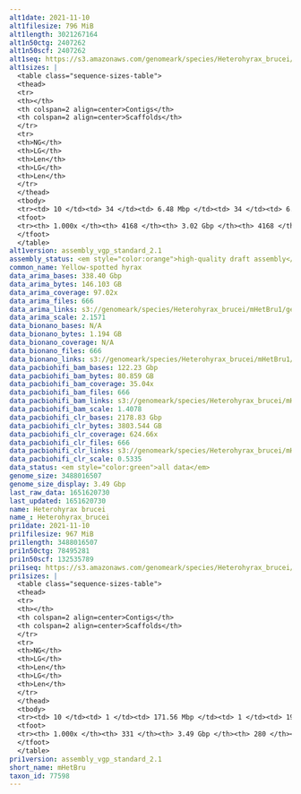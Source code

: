 ```yaml
---
alt1date: 2021-11-10
alt1filesize: 796 MiB
alt1length: 3021267164
alt1n50ctg: 2407262
alt1n50scf: 2407262
alt1seq: https://s3.amazonaws.com/genomeark/species/Heterohyrax_brucei/mHetBru1/assembly_vgp_standard_2.1/mHetBru1.alt.20211110.fasta.gz
alt1sizes: |
  <table class="sequence-sizes-table">
  <thead>
  <tr>
  <th></th>
  <th colspan=2 align=center>Contigs</th>
  <th colspan=2 align=center>Scaffolds</th>
  </tr>
  <tr>
  <th>NG</th>
  <th>LG</th>
  <th>Len</th>
  <th>LG</th>
  <th>Len</th>
  </tr>
  </thead>
  <tbody>
  <tr><td> 10 </td><td> 34 </td><td> 6.48 Mbp </td><td> 34 </td><td> 6.48 Mbp </td></tr>  <tr><td> 20 </td><td> 88 </td><td> 4.84 Mbp </td><td> 88 </td><td> 4.84 Mbp </td></tr>  <tr><td> 30 </td><td> 160 </td><td> 3.77 Mbp </td><td> 160 </td><td> 3.77 Mbp </td></tr>  <tr><td> 40 </td><td> 249 </td><td> 3.03 Mbp </td><td> 249 </td><td> 3.03 Mbp </td></tr>  <tr style="background-color:#cccccc;"><td> 50 </td><td> 360 </td><td> 2.41 Mbp </td><td> 360 </td><td> 2.41 Mbp </td></tr>  <tr><td> 60 </td><td> 499 </td><td> 1.96 Mbp </td><td> 499 </td><td> 1.96 Mbp </td></tr>  <tr><td> 70 </td><td> 673 </td><td> 1.51 Mbp </td><td> 673 </td><td> 1.51 Mbp </td></tr>  <tr><td> 80 </td><td> 916 </td><td> 1.01 Mbp </td><td> 916 </td><td> 1.01 Mbp </td></tr>  <tr><td> 90 </td><td> 1307 </td><td> 0.56 Mbp </td><td> 1307 </td><td> 0.56 Mbp </td></tr>  <tr><td> 100 </td><td> 4167 </td><td> 10.14 Kbp </td><td> 4167 </td><td> 10.14 Kbp </td></tr>  </tbody>
  <tfoot>
  <tr><th> 1.000x </th><th> 4168 </th><th> 3.02 Gbp </th><th> 4168 </th><th> 3.02 Gbp </th></tr>
  </tfoot>
  </table>
alt1version: assembly_vgp_standard_2.1
assembly_status: <em style="color:orange">high-quality draft assembly</em>
common_name: Yellow-spotted hyrax
data_arima_bases: 338.40 Gbp
data_arima_bytes: 146.103 GB
data_arima_coverage: 97.02x
data_arima_files: 666
data_arima_links: s3://genomeark/species/Heterohyrax_brucei/mHetBru1/genomic_data/arima/<br>
data_arima_scale: 2.1571
data_bionano_bases: N/A
data_bionano_bytes: 1.194 GB
data_bionano_coverage: N/A
data_bionano_files: 666
data_bionano_links: s3://genomeark/species/Heterohyrax_brucei/mHetBru1/genomic_data/bionano/<br>
data_pacbiohifi_bam_bases: 122.23 Gbp
data_pacbiohifi_bam_bytes: 80.859 GB
data_pacbiohifi_bam_coverage: 35.04x
data_pacbiohifi_bam_files: 666
data_pacbiohifi_bam_links: s3://genomeark/species/Heterohyrax_brucei/mHetBru1/genomic_data/pacbio_hifi/<br>
data_pacbiohifi_bam_scale: 1.4078
data_pacbiohifi_clr_bases: 2178.83 Gbp
data_pacbiohifi_clr_bytes: 3803.544 GB
data_pacbiohifi_clr_coverage: 624.66x
data_pacbiohifi_clr_files: 666
data_pacbiohifi_clr_links: s3://genomeark/species/Heterohyrax_brucei/mHetBru1/genomic_data/pacbio_hifi/<br>
data_pacbiohifi_clr_scale: 0.5335
data_status: <em style="color:green">all data</em>
genome_size: 3488016507
genome_size_display: 3.49 Gbp
last_raw_data: 1651620730
last_updated: 1651620730
name: Heterohyrax brucei
name_: Heterohyrax_brucei
pri1date: 2021-11-10
pri1filesize: 967 MiB
pri1length: 3488016507
pri1n50ctg: 78495281
pri1n50scf: 132535789
pri1seq: https://s3.amazonaws.com/genomeark/species/Heterohyrax_brucei/mHetBru1/assembly_vgp_standard_2.1/mHetBru1.pri.20211110.fasta.gz
pri1sizes: |
  <table class="sequence-sizes-table">
  <thead>
  <tr>
  <th></th>
  <th colspan=2 align=center>Contigs</th>
  <th colspan=2 align=center>Scaffolds</th>
  </tr>
  <tr>
  <th>NG</th>
  <th>LG</th>
  <th>Len</th>
  <th>LG</th>
  <th>Len</th>
  </tr>
  </thead>
  <tbody>
  <tr><td> 10 </td><td> 1 </td><td> 171.56 Mbp </td><td> 1 </td><td> 195.17 Mbp </td></tr>  <tr><td> 20 </td><td> 4 </td><td> 137.13 Mbp </td><td> 3 </td><td> 193.78 Mbp </td></tr>  <tr><td> 30 </td><td> 6 </td><td> 135.11 Mbp </td><td> 5 </td><td> 138.87 Mbp </td></tr>  <tr><td> 40 </td><td> 9 </td><td> 109.60 Mbp </td><td> 8 </td><td> 135.44 Mbp </td></tr>  <tr style="background-color:#cccccc;"><td> 50 </td><td> 13 </td><td style="background-color:#88ff88;"> 78.50 Mbp </td><td> 10 </td><td style="background-color:#88ff88;"> 132.54 Mbp </td></tr>  <tr><td> 60 </td><td> 18 </td><td> 57.11 Mbp </td><td> 13 </td><td> 114.29 Mbp </td></tr>  <tr><td> 70 </td><td> 25 </td><td> 42.84 Mbp </td><td> 17 </td><td> 84.90 Mbp </td></tr>  <tr><td> 80 </td><td> 34 </td><td> 33.05 Mbp </td><td> 21 </td><td> 71.07 Mbp </td></tr>  <tr><td> 90 </td><td> 52 </td><td> 15.25 Mbp </td><td> 28 </td><td> 23.07 Mbp </td></tr>  <tr><td> 100 </td><td> 330 </td><td> 4.89 Kbp </td><td> 279 </td><td> 17.89 Kbp </td></tr>  </tbody>
  <tfoot>
  <tr><th> 1.000x </th><th> 331 </th><th> 3.49 Gbp </th><th> 280 </th><th> 3.49 Gbp </th></tr>
  </tfoot>
  </table>
pri1version: assembly_vgp_standard_2.1
short_name: mHetBru
taxon_id: 77598
---
```

